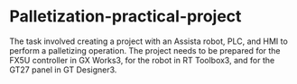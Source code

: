 # Palletization-practical-project
The task involved creating a project with an Assista robot, PLC, and HMI to perform a palletizing operation. The project needs to be prepared for the FX5U controller in GX Works3, for the robot in RT Toolbox3, and for the GT27 panel in GT Designer3.
